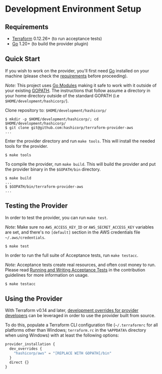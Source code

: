 # Development Environment Setup

## Requirements

- [Terraform](https://www.terraform.io/downloads.html) 0.12.26+ (to run acceptance tests)
- [Go](https://golang.org/doc/install) 1.20+ (to build the provider plugin)

## Quick Start

If you wish to work on the provider, you'll first need [Go](http://www.golang.org) installed on your machine (please check the [requirements](#requirements) before proceeding).

*Note:* This project uses [Go Modules](https://blog.golang.org/using-go-modules) making it safe to work with it outside of your existing [GOPATH](http://golang.org/doc/code.html#GOPATH). The instructions that follow assume a directory in your home directory outside of the standard GOPATH (i.e `$HOME/development/hashicorp/`).

Clone repository to: `$HOME/development/hashicorp/`

```console
$ mkdir -p $HOME/development/hashicorp/; cd $HOME/development/hashicorp/
$ git clone git@github.com:hashicorp/terraform-provider-aws
...
```

Enter the provider directory and run `make tools`. This will install the needed tools for the provider.

```console
$ make tools
```

To compile the provider, run `make build`. This will build the provider and put the provider binary in the `$GOPATH/bin` directory.

```console
$ make build
...
$ $GOPATH/bin/terraform-provider-aws
...
```

## Testing the Provider

In order to test the provider, you can run `make test`.

*Note:* Make sure no `AWS_ACCESS_KEY_ID` or `AWS_SECRET_ACCESS_KEY` variables are set, and there's no `[default]` section in the AWS credentials file `~/.aws/credentials`.

```console
$ make test
```

In order to run the full suite of Acceptance tests, run `make testacc`.

*Note:* Acceptance tests create real resources, and often cost money to run. Please read [Running and Writing Acceptance Tests](running-and-writing-acceptance-tests.md) in the contribution guidelines for more information on usage.

```console
$ make testacc
```

## Using the Provider

With Terraform v0.14 and later, [development overrides for provider developers](https://www.terraform.io/cli/config/config-file#development-overrides-for-provider-developers) can be leveraged in order to use the provider built from source.

To do this, populate a Terraform CLI configuration file (`~/.terraformrc` for all platforms other than Windows; `terraform.rc` in the `%APPDATA%` directory when using Windows) with at least the following options:

```terraform
provider_installation {
  dev_overrides {
    "hashicorp/aws" = "[REPLACE WITH GOPATH]/bin"
  }
  direct {}
}
```
